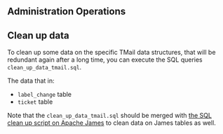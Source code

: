 ## Administration Operations
## Clean up data

To clean up some data on the specific TMail data structures, that will be redundant again after a long time, you can execute the SQL queries `clean_up_data_tmail.sql`.

The data that in:
- `label_change` table
- `ticket` table

Note that the `clean_up_data_tmail.sql` should be merged with [the SQL clean up script on Apache James](https://github.com/apache/james-project/blob/postgresql/server/apps/postgres-app/clean_up.sql) to clean data on James tables as well.
